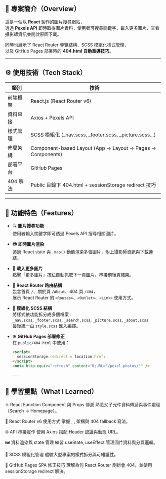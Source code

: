 ## 🧠 專案簡介（Overview）

這是一個以 **React** 製作的圖片搜尋網站，  
透過 **Pexels API** 即時取得圖片資料，使用者可搜尋關鍵字、載入更多圖片、查看攝影師資訊並開啟原圖下載。  

同時也展示了 React Router 導覽結構、SCSS 模組化樣式管理、  
以及 GitHub Pages 部署時的 **404.html 自動重導技巧**。

---

## ⚙️ 使用技術（Tech Stack）

| 類別 | 技術 |
|------|------|
| 前端框架 | React.js (React Router v6) |
| 資料串接 | Axios + Pexels API |
| 樣式管理 | SCSS 模組化 (_nav.scss, _footer.scss, _picture.scss...) |
| 佈局架構 | Component-based Layout (App → Layout → Pages → Components) |
| 部署平台 | GitHub Pages |
| 404 解法 | Public 目錄下 404.html + sessionStorage redirect 技巧 |

---

## 🌟 功能特色（Features）

- 🔍 **圖片搜尋功能**  
  使用者輸入關鍵字即可透過 Pexels API 搜尋相關圖片。

- 📷 **即時圖片渲染**  
  透過 React state 與 `.map()` 動態渲染多張圖片，附上攝影師資訊與下載連結。

- 🔄 **載入更多圖片**  
  點擊「更多圖片」按鈕自動抓取下一頁圖片，串接前後頁結果。

- 🧱 **React Router 路由結構**  
  包含首頁 `/`、關於頁 `/About`、404 頁 `/404`，  
  展示 React Router 的 `<Routes>`、`<Outlet>`、`<Link>` 使用方式。

- 🧩 **模組化 SCSS 結構**  
  將樣式依功能拆分成多個檔案：  
  `_nav.scss`, `_footer.scss`, `_search.scss`, `_picture.scss`, `_about.scss`  
  最後統一由 `style.scss` 匯入編譯。

- ⚙️ **GitHub Pages 部署修正**  
  在 `public/404.html` 中使用：
  ```html
  <script>
    sessionStorage.redirect = location.href;
  </script>
  <meta http-equiv="refresh" content="0;URL='/pexel-photos/'" />
  
  ---
  
## 🧠 學習重點（What I Learned）

⚛️ React Function Component 與 Props 傳遞
熟悉父子元件資料傳遞與事件處理（Search → Homepage）。

🚀 React Router v6 使用方式
掌握 <Routes>, <Route>, <Outlet> 架構與 404 fallback 寫法。

🌐 API 串接實作
使用 Axios 搭配 Header 認證與動態 URL。

🖼️ 資料渲染與 state 管理
練習 useState, useEffect 管理圖片資料與分頁邏輯。

🎨 SCSS 模組化管理
體驗大型專案的樣式拆分與可維護性。

🔄 GitHub Pages SPA 修正技巧
理解為何 React Router 刷新會 404，並使用 sessionStorage redirect 解決。


